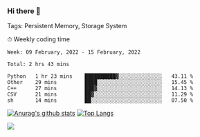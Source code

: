 ### Hi there 👋

Tags: Persistent Memory, Storage System

<!--

[![Anurag's github stats](https://github-readme-stats.vercel.app/api?username=wwyf)](https://github.com/anuraghazra/github-readme-stats)

[![Anurag's github stats](https://github-readme-stats.vercel.app/api?username=wwyf&count_private=true)](https://github.com/anuraghazra/github-readme-stats)


[![Top Langs](https://github-readme-stats.vercel.app/api/top-langs/?username=wwyf&count_private=true&&hide=jupyter%20notebook,html)](https://github.com/anuraghazra/github-readme-stats)



-->


⏱ Weekly coding time

<!--START_SECTION:waka-->
```text
Week: 09 February, 2022 - 15 February, 2022

Total: 2 hrs 43 mins

Python   1 hr 23 mins    ██████████▓░░░░░░░░░░░░░░   43.11 % 
Other    29 mins         ████░░░░░░░░░░░░░░░░░░░░░   15.45 % 
C++      27 mins         ███▓░░░░░░░░░░░░░░░░░░░░░   14.13 % 
CSV      21 mins         ██▓░░░░░░░░░░░░░░░░░░░░░░   11.29 % 
sh       14 mins         ██░░░░░░░░░░░░░░░░░░░░░░░   07.50 % 
```
<!--END_SECTION:waka-->



[![Anurag's github stats](https://github-readme-stats.vercel.app/api?username=wwyf&count_private=true&show_icons=true&hide_border=true)](https://github.com/anuraghazra/github-readme-stats) [![Top Langs](https://github-readme-stats.vercel.app/api/top-langs/?username=wwyf&count_private=true&hide=jupyter%20notebook,html,OpenEdge%20ABL&langs_count=10&layout=compact&hide_border=true)](https://github.com/anuraghazra/github-readme-stats)

<!--

[![willianrod's wakatime stats](https://github-readme-stats.vercel.app/api/wakatime?username=wwyf)](https://github.com/anuraghazra/github-readme-stats)


-->

![](https://hit.yhype.me/github/profile?user_id=23121291)
